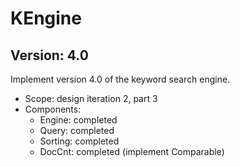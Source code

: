 # KEngine
## Version: 4.0

Implement version 4.0 of the keyword search engine.

- Scope: design iteration 2, part 3
- Components:
  - Engine: completed
  - Query: completed
  - Sorting: completed
  - DocCnt: completed (implement Comparable)


